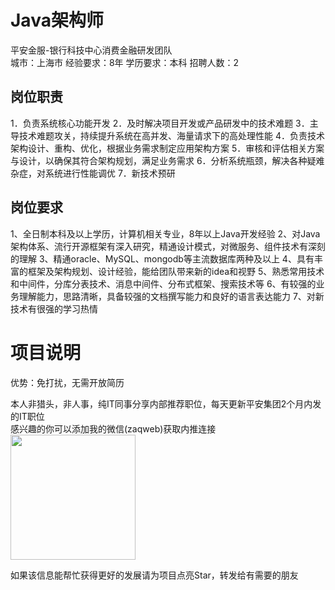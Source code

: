 # Java架构师
平安金服-银行科技中心消费金融研发团队  
城市：上海市 经验要求：8年 学历要求：本科  招聘人数：2

## 岗位职责
1．负责系统核心功能开发
   2．及时解决项目开发或产品研发中的技术难题
   3．主导技术难题攻关，持续提升系统在高并发、海量请求下的高处理性能
   4．负责技术架构设计、重构、优化，根据业务需求制定应用架构方案
   5．审核和评估相关方案与设计，以确保其符合架构规划，满足业务需求
   6．分析系统瓶颈，解决各种疑难杂症，对系统进行性能调优
   7．新技术预研

## 岗位要求
1、全日制本科及以上学历，计算机相关专业，8年以上Java开发经验
   2、对Java架构体系、流行开源框架有深入研究，精通设计模式，对微服务、组件技术有深刻的理解
   3、精通oracle、MySQL、mongodb等主流数据库两种及以上
   4、具有丰富的框架及架构规划、设计经验，能给团队带来新的idea和视野
   5、熟悉常用技术和中间件，分库分表技术、消息中间件、分布式框架、搜索技术等
   6、有较强的业务理解能力，思路清晰，具备较强的文档撰写能力和良好的语言表达能力
   7、对新技术有很强的学习热情

# 项目说明

优势：免打扰，无需开放简历

本人非猎头，非人事，纯IT同事分享内部推荐职位，每天更新平安集团2个月内发的IT职位  
感兴趣的你可以添加我的微信(zaqweb)获取内推连接  
<img src="https://github.com/zaqweb/PA-IT-JOBS/blob/master/WechatICode.jpeg"  height="200" width="200">

如果该信息能帮忙获得更好的发展请为项目点亮Star，转发给有需要的朋友




